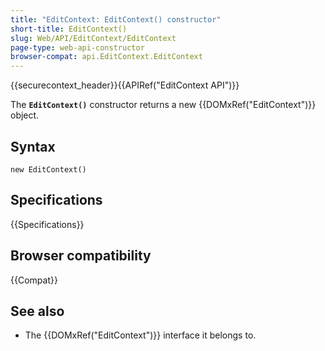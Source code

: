 ```yaml
---
title: "EditContext: EditContext() constructor"
short-title: EditContext()
slug: Web/API/EditContext/EditContext
page-type: web-api-constructor
browser-compat: api.EditContext.EditContext
---
```


{{securecontext_header}}{{APIRef("EditContext API")}}

The **`EditContext()`** constructor returns a new {{DOMxRef("EditContext")}} object.

## Syntax

```js-nolint
new EditContext()
```

## Specifications

{{Specifications}}

## Browser compatibility

{{Compat}}

## See also

- The {{DOMxRef("EditContext")}} interface it belongs to.
